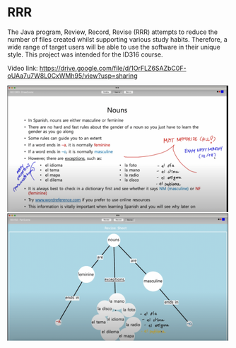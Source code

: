 # RRR
The Java program, Review, Record, Revise (RRR) attempts to reduce the number of files created whilst supporting various study habits. Therefore, a wide range of target users will be able to use the software in their unique style. This project was intended for the ID316 course.

Video link: https://drive.google.com/file/d/1OrFLZ6SAZbC0F-oUAa7u7W8L0CxWMh95/view?usp=sharing

<img src="https://github.com/leeyykk/RRR/blob/main/SS1.png" alt="Image description" width="500">

<img src="https://github.com/leeyykk/RRR/blob/main/SS2.png" alt="Image description" width="500">

